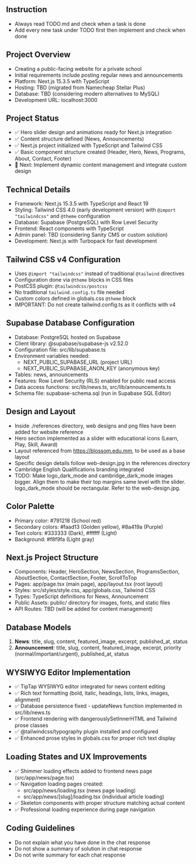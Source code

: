 ## Instruction
- Always read TODO.md and check when a task is done
- Add every new task under TODO first then implement and check when done

## Project Overview
- Creating a public-facing website for a private school
- Initial requirements include posting regular news and announcements
- Platform: Next.js 15.3.5 with TypeScript
- Hosting: TBD (migrated from Namecheap Stellar Plus)
- Database: TBD (considering modern alternatives to MySQL)
- Development URL: localhost:3000

## Project Status
- ✅ Hero slider design and animations ready for Next.js integration
- ✅ Content structure defined (News, Announcements)
- ✅ Next.js project initialized with TypeScript and Tailwind CSS
- ✅ Basic component structure created (Header, Hero, News, Programs, About, Contact, Footer)
- 🔄 Next: Implement dynamic content management and integrate custom design

## Technical Details
- Framework: Next.js 15.3.5 with TypeScript and React 19
- Styling: Tailwind CSS 4.0 (early development version) with `@import "tailwindcss"` and `@theme` configuration
- Database: Supabase (PostgreSQL) with Row Level Security
- Frontend: React components with TypeScript
- Admin panel: TBD (considering Sanity CMS or custom solution)
- Development: Next.js with Turbopack for fast development

## Tailwind CSS v4 Configuration
- Uses `@import "tailwindcss"` instead of traditional `@tailwind` directives
- Configuration done via `@theme` blocks in CSS files
- PostCSS plugin: `@tailwindcss/postcss` 
- No traditional `tailwind.config.ts` file needed
- Custom colors defined in globals.css `@theme` block
- IMPORTANT: Do not create tailwind.config.ts as it conflicts with v4

## Supabase Database Configuration
- Database: PostgreSQL hosted on Supabase
- Client library: @supabase/supabase-js v2.52.0
- Configuration file: src/lib/supabase.ts
- Environment variables needed:
  - NEXT_PUBLIC_SUPABASE_URL (project URL)
  - NEXT_PUBLIC_SUPABASE_ANON_KEY (anonymous key)
- Tables: news, announcements
- Features: Row Level Security (RLS) enabled for public read access
- Data access functions: src/lib/news.ts, src/lib/announcements.ts
- Schema file: supabase-schema.sql (run in Supabase SQL Editor)

## Design and Layout
- Inside ./references directory, web designs and png files have been added for website reference
- Hero section implemented as a slider with educational icons (Learn, Play, Skill, Award)
- Layout referenced from https://blossom.edu.mm, to be used as a base layout
- Specific design details follow web-design.jpg in the references directory
- Cambridge English Qualifications branding integrated
- TODO: Make logo_dark_mode and cambridge_dark_mode images bigger. Align them to make their top margins same level with the slider. logo_dark_mode should be rectangular. Refer to the web-design.jpg.

## Color Palette
- Primary color: #791218 (School red)
- Secondary colors: #faad13 (Golden yellow), #8a419a (Purple)
- Text colors: #333333 (Dark), #ffffff (Light)
- Background: #f8f9fa (Light gray)

## Next.js Project Structure
- Components: Header, HeroSection, NewsSection, ProgramsSection, AboutSection, ContactSection, Footer, ScrollToTop
- Pages: app/page.tsx (main page), app/layout.tsx (root layout)
- Styles: src/styles/style.css, app/globals.css, Tailwind CSS
- Types: TypeScript definitions for News, Announcement
- Public Assets: public/ directory for images, fonts, and static files
- API Routes: TBD (will be added for content management)

## Database Models
1. **News**: title, slug, content, featured_image, excerpt, published_at, status
2. **Announcement**: title, slug, content, featured_image, excerpt, priority (normal/important/urgent), published_at, status

## WYSIWYG Editor Implementation
- ✅ TipTap WYSIWYG editor integrated for news content editing
- ✅ Rich text formatting (bold, italic, headings, lists, links, images, alignment)
- ✅ Database persistence fixed - updateNews function implemented in src/lib/news.ts
- ✅ Frontend rendering with dangerouslySetInnerHTML and Tailwind prose classes
- ✅ @tailwindcss/typography plugin installed and configured
- ✅ Enhanced prose styles in globals.css for proper rich text display

## Loading States and UX Improvements
- ✅ Shimmer loading effects added to frontend news page (src/app/news/page.tsx)  
- ✅ Navigation loading pages created:
  - src/app/news/loading.tsx (news page loading)
  - src/app/news/[slug]/loading.tsx (individual article loading)
- ✅ Skeleton components with proper structure matching actual content
- ✅ Professional loading experience during page navigation

## Coding Guidelines
- Do not explain what you have done in the chat response
- Do not show a summary of solution in chat response
- Do not write summary for each chat response